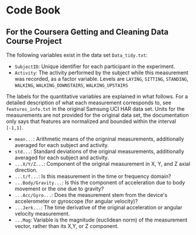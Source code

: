# Code Book
## For the Coursera Getting and Cleaning Data Course Project

The following variables exist in the data set `Data_tidy.txt`:

* `SubjectID`: Unique identifier for each participant in the experiment.
* `Activity`: The activity performed by the subject while this measurement was recorded, as a factor variable.
              Levels are `LAYING`, `SITTING`, `STANDING`, `WALKING`, `WALKING_DOWNSTAIRS`, `WALKING_UPSTAIRS`
			 
The labels for the quantitative variables are explained in what follows. For a detailed description of what
each measurement corresponds to, see `features_info.txt` in the original Samsung UCI HAR data set.
Units for the measurements are not provided for the original data set, the documentation only says that 
features are normalized and bounded within the interval `[-1,1]`.

* `mean...`: Arithmetic means of the origninal measurements, additionally averaged for each subject and activity.
* `std...`: Standard deviations of the original measurements, additionally averaged for each subject and activity.
* `...X/Y/Z...`: Component of the original measurement in X, Y, and Z axial direction.
* `...t/f...`: Is this measurement in the time or frequency domain?
* `...Body/Gravity...`: Is this the component of acceleration due to body movement or the one due to gravity?
* `...Acc/Gyro...`: Does the measurement stem from the device's accelerometer or gyroscope (for angular velocity)?
* `...Jerk...`: The time derivative of the original acceleration or angular velocity measurement.
* `...Mag`: Variable is the magnitude (euclidean norm) of the measurement vector, rather than its X,Y, or Z component.